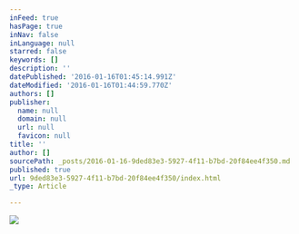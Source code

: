 ```yaml
---
inFeed: true
hasPage: true
inNav: false
inLanguage: null
starred: false
keywords: []
description: ''
datePublished: '2016-01-16T01:45:14.991Z'
dateModified: '2016-01-16T01:44:59.770Z'
authors: []
publisher:
  name: null
  domain: null
  url: null
  favicon: null
title: ''
author: []
sourcePath: _posts/2016-01-16-9ded83e3-5927-4f11-b7bd-20f84ee4f350.md
published: true
url: 9ded83e3-5927-4f11-b7bd-20f84ee4f350/index.html
_type: Article

---
```

![](https://the-grid-user-content.s3-us-west-2.amazonaws.com/4bcdaac6-b0a1-4472-88c4-b1b4658ba3ec.JPG)